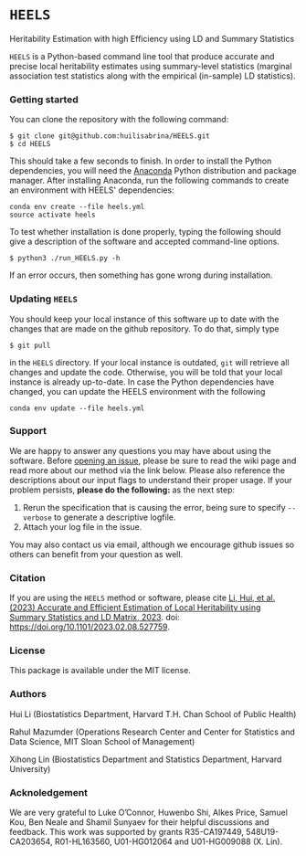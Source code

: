 # `HEELS`
Heritability Estimation with high Efficiency using LD and Summary Statistics

`HEELS` is a Python-based command line tool that produce accurate and precise local heritability estimates using summary-level statistics (marginal association test statistics along with the empirical (in-sample) LD statistics). 

### Getting started
You can clone the repository with the following command:
```
$ git clone git@github.com:huilisabrina/HEELS.git
$ cd HEELS
```
This should take a few seconds to finish. In order to install the Python dependencies, you will need the [Anaconda](https://www.anaconda.com/products/distribution) Python distribution and package manager. After installing Anaconda, run the following commands to create an environment with HEELS' dependencies:
```
conda env create --file heels.yml
source activate heels
```
To test whether installation is done properly, typing the following should give a description of the software and accepted command-line options.
```
$ python3 ./run_HEELS.py -h
```
If an error occurs, then something has gone wrong during installation.

### Updating `HEELS`
You should keep your local instance of this software up to date with the changes that are made on the github repository. To do that, simply type 
```
$ git pull
```
in the `HEELS` directory. If your local instance is outdated, `git` will retrieve all changes and update the code. Otherwise, you will be told that your local instance is already up-to-date. In case the Python dependencies have changed, you can update the HEELS environment with the following

```
conda env update --file heels.yml
```

### Support
We are happy to answer any questions you may have about using the software. Before [opening an issue](https://github.com/huilisabrina/HEELS/issues), please be sure to read the wiki page and read more about our method via the link below. Please also reference the descriptions about our input flags to understand their proper usage. If your problem persists, **please do the following:** as the next step:

  1. Rerun the specification that is causing the error, being sure to specify `--verbose` to generate a descriptive logfile. 
  2. Attach your log file in the issue. 

You may also contact us via email, although we encourage github issues so others can benefit from your question as well.  

### Citation
If you are using the `HEELS` method or software, please cite [Li, Hui, et al. (2023) Accurate and Efficient Estimation of Local
Heritability using Summary Statistics and LD Matrix, 2023](https://www.biorxiv.org/content/10.1101/2023.02.08.527759v1). doi: <https://doi.org/10.1101/2023.02.08.527759>. 

### License
This package is available under the MIT license.

### Authors
Hui Li (Biostatistics Department, Harvard T.H. Chan School of Public Health)

Rahul Mazumder (Operations Research Center and Center for Statistics and Data Science, MIT Sloan School of Management)

Xihong Lin (Biostatistics Department and Statistics Department, Harvard University)

### Acknoledgement
We are very grateful to Luke O’Connor, Huwenbo Shi, Alkes Price, Samuel Kou, Ben Neale and Shamil Sunyaev for their helpful discussions and feedback. This work was supported by grants R35-CA197449, 548U19-CA203654, R01-HL163560, U01-HG012064 and U01-HG009088 (X. Lin).
